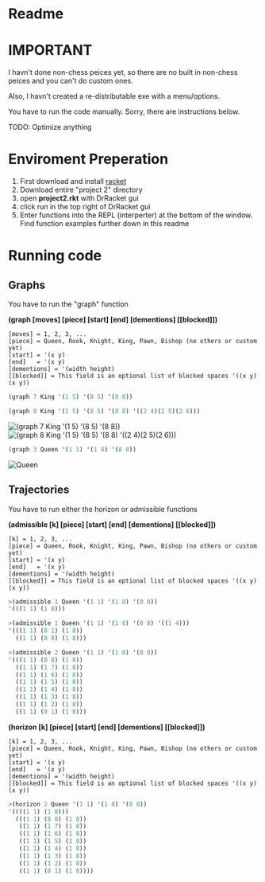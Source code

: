 # Readme

# IMPORTANT
I havn't done non-chess peices yet, so there are no built in non-chess peices and you can't do custom ones.

Also, I havn't created a re-distributable exe with a menu/options. 

You have to run the code manually. Sorry, there are instructions below.

TODO: Optimize anything

# Enviroment Preperation
1. First download and install [racket](https://racket-lang.org/ "Racket Lang")
2. Download entire "project 2" directory
3. open **project2.rkt** with DrRacket gui
4. click run in the top right of DrRacket gui
5. Enter functions into the REPL (interperter) at the bottom of the window. Find function examples further down in this readme

# Running code

## Graphs
You have to run the "graph" function

**(graph [moves] [piece] [start] [end] [dementions] [[blocked]])**

    [moves] = 1, 2, 3, ...
    [piece] = Queen, Rook, Knight, King, Pawn, Bishop (no others or custom yet)
    [start] = '(x y)
    [end]   = '(x y)
    [dementions] = '(width height)
    [[blocked]] = This field is an optional list of blocked spaces '((x y) (x y))

```scheme
(graph 7 King '(1 5) '(8 5) '(8 8))

(graph 8 King '(1 5) '(8 5) '(8 8) '((2 4)(2 5)(2 6)))
```
![(graph 7 King '(1 5) '(8 5) '(8 8))](https://i.imgur.com/PNmZTW4.png)    ![(graph 8 King '(1 5) '(8 5) '(8 8) '((2 4)(2 5)(2 6)))](https://i.imgur.com/5H21vhZ.png)


```scheme
(graph 3 Queen '(1 1) '(1 8) '(8 8))
```
![Queen](https://i.imgur.com/gNOWJ2F.png)

## Trajectories
You have to run either the horizon or admissible functions


**(admissible [k] [piece] [start] [end] [dementions] [[blocked]])**
    
    [k] = 1, 2, 3, ...
    [piece] = Queen, Rook, Knight, King, Pawn, Bishop (no others or custom yet)
    [start] = '(x y)
    [end]   = '(x y)
    [dementions] = '(width height)
    [[blocked]] = This field is an optional list of blocked spaces '((x y) (x y))

```scheme
>(admissible 1 Queen '(1 1) '(1 8) '(8 8))
'(((1 1) (1 8)))

>(admissible 1 Queen '(1 1) '(1 8) '(8 8) '((1 4)))
'(((1 1) (8 1) (1 8)) 
  ((1 1) (8 8) (1 8)))

>(admissible 2 Queen '(1 1) '(1 8) '(8 8))
'(((1 1) (8 8) (1 8))
  ((1 1) (1 7) (1 8))
  ((1 1) (1 6) (1 8))
  ((1 1) (1 5) (1 8)) 
  ((1 1) (1 4) (1 8)) 
  ((1 1) (1 3) (1 8)) 
  ((1 1) (1 2) (1 8)) 
  ((1 1) (8 1) (1 8)))
```


**(horizon [k] [piece] [start] [end] [dementions] [[blocked]])**
    
    [k] = 1, 2, 3, ...
    [piece] = Queen, Rook, Knight, King, Pawn, Bishop (no others or custom yet)
    [start] = '(x y)
    [end]   = '(x y)
    [dementions] = '(width height)
    [[blocked]] = This field is an optional list of blocked spaces '((x y) (x y))

```scheme
>(horizon 2 Queen '(1 1) '(1 8) '(8 8))
'((((1 1) (1 8))) 
  (((1 1) (8 8) (1 8)) 
   ((1 1) (1 7) (1 8)) 
   ((1 1) (1 6) (1 8)) 
   ((1 1) (1 5) (1 8)) 
   ((1 1) (1 4) (1 8)) 
   ((1 1) (1 3) (1 8)) 
   ((1 1) (1 2) (1 8)) 
   ((1 1) (8 1) (1 8))))
```
